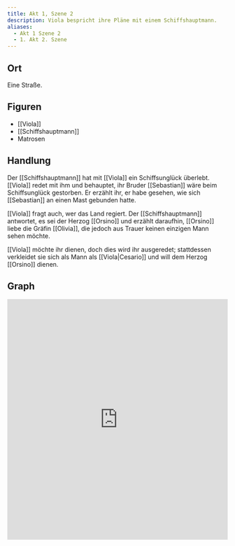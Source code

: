 ```yaml
---
title: Akt 1, Szene 2
description: Viola bespricht ihre Pläne mit einem Schiffshauptmann.
aliases:
  - Akt 1 Szene 2
  - 1. Akt 2. Szene
---
```

## Ort
Eine Straße.

## Figuren
- [[Viola]]
- [[Schiffshauptmann]]
- Matrosen

## Handlung
Der [[Schiffshauptmann]] hat mit [[Viola]] ein Schiffsunglück überlebt. [[Viola]] redet mit ihm und behauptet, ihr Bruder [[Sebastian]] wäre beim Schiffsunglück gestorben. Er erzählt ihr, er habe gesehen, wie sich [[Sebastian]] an einen Mast gebunden hatte. 

[[Viola]] fragt auch, wer das Land regiert. Der [[Schiffshauptmann]] antwortet, es sei der Herzog [[Orsino]] und erzählt daraufhin, [[Orsino]] liebe die Gräfin [[Olivia]], die jedoch aus Trauer keinen einzigen Mann sehen möchte.

[[Viola]] möchte ihr dienen, doch dies wird ihr ausgeredet; stattdessen verkleidet sie sich als Mann als [[Viola|Cesario]] und will dem Herzog [[Orsino]] dienen.

## Graph
<iframe src="https://catchears.github.io/was-ihr-wollt-graphs/act-1/act-1-scene-2-dark" width=100% height=550 style="border: 0;"></iframe>